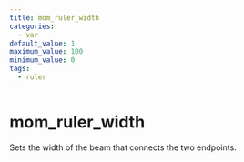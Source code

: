 ```yaml
---
title: mom_ruler_width
categories:
  - var
default_value: 1
maximum_value: 100
minimum_value: 0
tags:
  - ruler
---
```


# mom_ruler_width

Sets the width of the beam that connects the two endpoints.
